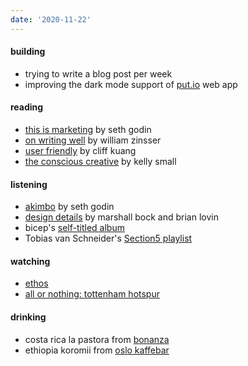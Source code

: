 ```yaml
---
date: '2020-11-22'
---
```


#### building

- trying to write a blog post per week
- improving the dark mode support of [put.io](https://put.io) web app

#### reading

- [this is marketing](/books/this-is-marketing) by seth godin
- [on writing well](/books/on-writing-well) by william zinsser
- [user friendly](https://us.macmillan.com/books/9780374279752) by cliff kuang
- [the conscious creative](https://kellysmall.myportfolio.com/the-conscious-creative) by kelly small

#### listening

- [akimbo](https://www.akimbo.link) by seth godin
- [design details](https://designdetails.fm) by marshall bock and brian lovin
- bicep's [self-titled album](https://open.spotify.com/album/4psDRFbIlUM1KUb1omccXo?si=I1V9iF0oRD2RlAK6rhrmtA)
- Tobias van Schneider's [Section5 playlist](https://open.spotify.com/album/4psDRFbIlUM1KUb1omccXo?si=I1V9iF0oRD2RlAK6rhrmtA)

#### watching

- [ethos](https://www.imdb.com/title/tt11301642/)
- [all or nothing: tottenham hotspur](https://www.imdb.com/title/tt11188556)


#### drinking

- costa rica la pastora from [bonanza](/notes/coffee-bean-package-not-perfect)
- ethiopia koromii from [oslo kaffebar](/notes/coffee-bean-package-perfect)
